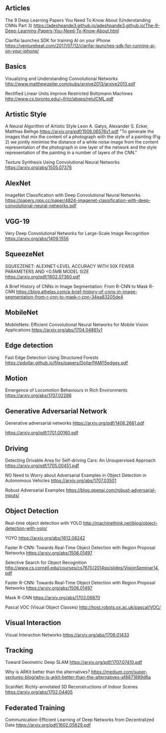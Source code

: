 ## Articles

The 9 Deep Learning Papers You Need To Know About (Understanding CNNs Part 3)
https://adeshpande3.github.io/adeshpande3.github.io/The-9-Deep-Learning-Papers-You-Need-To-Know-About.html

Clarifai launches SDK for training AI on your iPhone
https://venturebeat.com/2017/07/12/clarifai-launches-sdk-for-running-ai-on-your-iphone/

## Basics

Visualizing and Understanding Convolutional Networks
http://www.matthewzeiler.com/pubs/arxive2013/arxive2013.pdf

Rectified Linear Units Improve Restricted Boltzmann Machines
http://www.cs.toronto.edu/~fritz/absps/reluICML.pdf

## Artistic Style

A Neural Algorithm of Artistic Style
Leon A. Gatys, Alexander S. Ecker, Matthias Bethge
https://arxiv.org/pdf/1508.06576v1.pdf
"To generate the images that mix the content of a photograph with the style of a painting (Fig 2) we jointly minimise the distance of a white noise image from the content representation of the photograph in one layer of the network and the style representation of the painting in a number of layers of the CNN."

Texture Synthesis Using Convolutional Neural Networks
https://arxiv.org/abs/1505.07376

## AlexNet

ImageNet Classification with Deep Convolutional Neural Networks
https://papers.nips.cc/paper/4824-imagenet-classification-with-deep-convolutional-neural-networks.pdf

## VGG-19

Very Deep Convolutional Networks for Large-Scale Image Recognition
https://arxiv.org/abs/1409.1556

## SqueezeNet

SQUEEZENET: ALEXNET-LEVEL ACCURACY WITH 50X FEWER PARAMETERS AND <0.5MB MODEL SIZE
https://arxiv.org/pdf/1602.07360.pdf

A Brief History of CNNs in Image Segmentation: From R-CNN to Mask R-CNN
https://blog.athelas.com/a-brief-history-of-cnns-in-image-segmentation-from-r-cnn-to-mask-r-cnn-34ea83205de4

## MobileNet
MobileNets: Efficient Convolutional Neural Networks for Mobile Vision Applications
https://arxiv.org/abs/1704.04861v1

## Edge detection
Fast Edge Detection Using Structured Forests
https://pdollar.github.io/files/papers/DollarPAMI15edges.pdf

## Motion

Emergence of Locomotion Behaviours in Rich Environments
https://arxiv.org/abs/1707.02286

## Generative Adversarial Network

Generative adversarial networks
https://arxiv.org/pdf/1406.2661.pdf

https://arxiv.org/pdf/1701.00160.pdf

## Driving

Detecting Drivable Area for Self-driving Cars: An Unsupervised Approach
https://arxiv.org/pdf/1705.00451.pdf

NO Need to Worry about Adversarial Examples in Object Detection in Autonomous Vehicles
https://arxiv.org/abs/1707.03501

Robust Adversarial Examples
https://blog.openai.com/robust-adversarial-inputs/

## Object Detection

Real-time object detection with YOLO
http://machinethink.net/blog/object-detection-with-yolo/

YOYO
https://arxiv.org/abs/1612.08242

Faster R-CNN: Towards Real-Time Object Detection with Region Proposal Networks
https://arxiv.org/abs/1506.01497

Selective Search for Object Recognition
http://www.cs.cornell.edu/courses/cs7670/2014sp/slides/VisionSeminar14.pdf

Faster R-CNN: Towards Real-Time Object Detection with Region Proposal Networks
https://arxiv.org/abs/1506.01497

Mask R-CNN
https://arxiv.org/abs/1703.06870

Pascal VOC (Visual Object Classes)
http://host.robots.ox.ac.uk/pascal/VOC/

## Visual Interaction

Visual Interaction Networks
https://arxiv.org/abs/1706.01433

## Tracking
Toward Geometric Deep SLAM
https://arxiv.org/pdf/1707.07410.pdf

Why is ARKit better than the alternatives?
https://medium.com/super-ventures-blog/why-is-arkit-better-than-the-alternatives-af8871889d6a

ScanNet: Richly-annotated 3D Reconstructions of Indoor Scenes
https://arxiv.org/abs/1702.04405

## Federated Training
Communication-Efficient Learning of Deep Networks from Decentralized Data
https://arxiv.org/pdf/1602.05629.pdf

